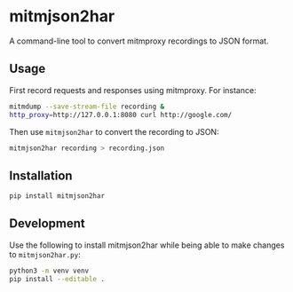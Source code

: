 # mitmjson2har

A command-line tool to convert mitmproxy recordings to JSON format.

## Usage

First record requests and responses using mitmproxy. For instance:

```sh
mitmdump --save-stream-file recording &
http_proxy=http://127.0.0.1:8080 curl http://google.com/
```

Then use `mitmjson2har` to convert the recording to JSON:

```sh
mitmjson2har recording > recording.json
```

## Installation

```sh
pip install mitmjson2har
```

## Development

Use the following to install mitmjson2har while being able to make changes to `mitmjson2har.py`:

```sh
python3 -m venv venv
pip install --editable .
```

